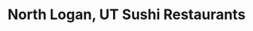 ---
layout: city
title: North Logan, UT Sushi Restaurants
permalink: /utah/north-logan/
stateAbbr: UT
stateName: Utah
cityName: North Logan
---